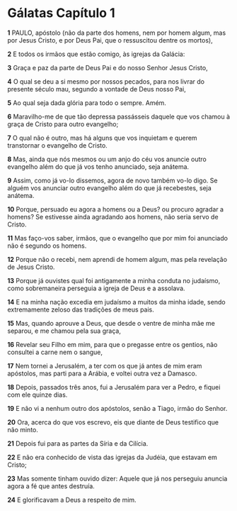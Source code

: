 # Gálatas Capítulo 1

**1** 	PAULO, apóstolo (não da parte dos homens, nem por homem algum, mas por Jesus Cristo, e por Deus Pai, que o ressuscitou dentre os mortos),

**2** 	E todos os irmãos que estão comigo, às igrejas da Galácia:

**3** 	Graça e paz da parte de Deus Pai e do nosso Senhor Jesus Cristo,

**4** 	O qual se deu a si mesmo por nossos pecados, para nos livrar do presente século mau, segundo a vontade de Deus nosso Pai,

**5** 	Ao qual seja dada glória para todo o sempre. Amém.

**6** 	Maravilho-me de que tão depressa passásseis daquele que vos chamou à graça de Cristo para outro evangelho;

**7** 	O qual não é outro, mas há alguns que vos inquietam e querem transtornar o evangelho de Cristo.

**8** 	Mas, ainda que nós mesmos ou um anjo do céu vos anuncie outro evangelho além do que já vos tenho anunciado, seja anátema.

**9** 	Assim, como já vo-lo dissemos, agora de novo também vo-lo digo. Se alguém vos anunciar outro evangelho além do que já recebestes, seja anátema.

**10** 	Porque, persuado eu agora a homens ou a Deus? ou procuro agradar a homens? Se estivesse ainda agradando aos homens, não seria servo de Cristo.

**11** 	Mas faço-vos saber, irmãos, que o evangelho que por mim foi anunciado não é segundo os homens.

**12** 	Porque não o recebi, nem aprendi de homem algum, mas pela revelação de Jesus Cristo.

**13** 	Porque já ouvistes qual foi antigamente a minha conduta no judaísmo, como sobremaneira perseguia a igreja de Deus e a assolava.

**14** 	E na minha nação excedia em judaísmo a muitos da minha idade, sendo extremamente zeloso das tradições de meus pais.

**15** 	Mas, quando aprouve a Deus, que desde o ventre de minha mãe me separou, e me chamou pela sua graça,

**16** 	Revelar seu Filho em mim, para que o pregasse entre os gentios, não consultei a carne nem o sangue,

**17** 	Nem tornei a Jerusalém, a ter com os que já antes de mim eram apóstolos, mas parti para a Arábia, e voltei outra vez a Damasco.

**18** 	Depois, passados três anos, fui a Jerusalém para ver a Pedro, e fiquei com ele quinze dias.

**19** 	E não vi a nenhum outro dos apóstolos, senão a Tiago, irmão do Senhor.

**20** 	Ora, acerca do que vos escrevo, eis que diante de Deus testifico que não minto.

**21** 	Depois fui para as partes da Síria e da Cilícia.

**22** 	E não era conhecido de vista das igrejas da Judéia, que estavam em Cristo;

**23** 	Mas somente tinham ouvido dizer: Aquele que já nos perseguiu anuncia agora a fé que antes destruía.

**24** 	E glorificavam a Deus a respeito de mim.

